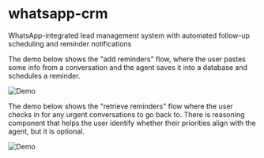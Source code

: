 # whatsapp-crm
WhatsApp-integrated lead management system with automated follow-up scheduling and reminder notifications


The demo below shows the "add reminders" flow, where the user pastes some info from a conversation and the agent saves it into a database and schedules a reminder.

![Demo](demo/add.gif)


The demo below shows the "retrieve reminders" flow where the user checks in for any urgent conversations to go back to. There is reasoning component that helps the user identify whether their priorities align with the agent, but it is optional.

![Demo](demo/retrieve.gif)

